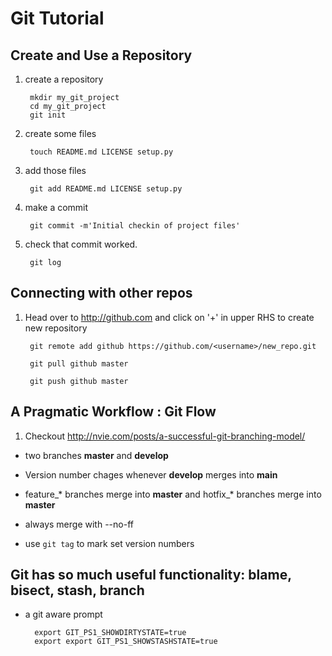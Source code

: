 # Git Tutorial

## Create and Use a Repository

1. create a repository

        mkdir my_git_project
        cd my_git_project
        git init

1. create some files

        touch README.md LICENSE setup.py

1. add those files

        git add README.md LICENSE setup.py

1. make a commit

        git commit -m'Initial checkin of project files'

1. check that commit worked.

        git log


## Connecting with other repos

1. Head over to http://github.com and click on '+' in upper RHS to create new repository

        git remote add github https://github.com/<username>/new_repo.git

        git pull github master

        git push github master



## A Pragmatic Workflow : Git Flow

1. Checkout http://nvie.com/posts/a-successful-git-branching-model/

- two branches **master** and **develop**

- Version number chages whenever **develop** merges into **main**

- feature_\* branches merge into **master** and hotfix_\* branches merge into **master**

- always merge with --no-ff

- use `git tag` to mark set version numbers


## Git has so much useful functionality: blame, bisect, stash, branch

- a git aware prompt

        export GIT_PS1_SHOWDIRTYSTATE=true
        export export GIT_PS1_SHOWSTASHSTATE=true
